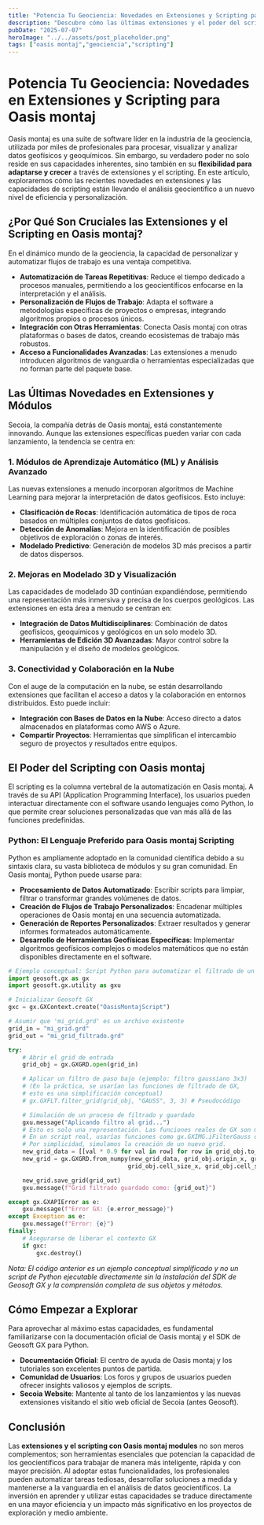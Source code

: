 ```yaml
---
title: "Potencia Tu Geociencia: Novedades en Extensiones y Scripting para Oasis montaj"
description: "Descubre cómo las últimas extensiones y el poder del scripting están transformando el análisis de datos geocientíficos en Oasis montaj, mejorando la eficiencia y la personalización."
pubDate: "2025-07-07"
heroImage: "../../assets/post_placeholder.png"
tags: ["oasis montaj","geociencia","scripting"]
---
```



# Potencia Tu Geociencia: Novedades en Extensiones y Scripting para Oasis montaj

Oasis montaj es una suite de software líder en la industria de la geociencia, utilizada por miles de profesionales para procesar, visualizar y analizar datos geofísicos y geoquímicos. Sin embargo, su verdadero poder no solo reside en sus capacidades inherentes, sino también en su **flexibilidad para adaptarse y crecer** a través de extensiones y el scripting. En este artículo, exploraremos cómo las recientes novedades en extensiones y las capacidades de scripting están llevando el análisis geocientífico a un nuevo nivel de eficiencia y personalización.

## ¿Por Qué Son Cruciales las Extensiones y el Scripting en Oasis montaj?

En el dinámico mundo de la geociencia, la capacidad de personalizar y automatizar flujos de trabajo es una ventaja competitiva.

-   **Automatización de Tareas Repetitivas**: Reduce el tiempo dedicado a procesos manuales, permitiendo a los geocientíficos enfocarse en la interpretación y el análisis.
-   **Personalización de Flujos de Trabajo**: Adapta el software a metodologías específicas de proyectos o empresas, integrando algoritmos propios o procesos únicos.
-   **Integración con Otras Herramientas**: Conecta Oasis montaj con otras plataformas o bases de datos, creando ecosistemas de trabajo más robustos.
-   **Acceso a Funcionalidades Avanzadas**: Las extensiones a menudo introducen algoritmos de vanguardia o herramientas especializadas que no forman parte del paquete base.

## Las Últimas Novedades en Extensiones y Módulos

Secoia, la compañía detrás de Oasis montaj, está constantemente innovando. Aunque las extensiones específicas pueden variar con cada lanzamiento, la tendencia se centra en:

### 1. Módulos de Aprendizaje Automático (ML) y Análisis Avanzado

Las nuevas extensiones a menudo incorporan algoritmos de Machine Learning para mejorar la interpretación de datos geofísicos. Esto incluye:
-   **Clasificación de Rocas**: Identificación automática de tipos de roca basados en múltiples conjuntos de datos geofísicos.
-   **Detección de Anomalías**: Mejora en la identificación de posibles objetivos de exploración o zonas de interés.
-   **Modelado Predictivo**: Generación de modelos 3D más precisos a partir de datos dispersos.

### 2. Mejoras en Modelado 3D y Visualización

Las capacidades de modelado 3D continúan expandiéndose, permitiendo una representación más inmersiva y precisa de los cuerpos geológicos. Las extensiones en esta área a menudo se centran en:
-   **Integración de Datos Multidisciplinares**: Combinación de datos geofísicos, geoquímicos y geológicos en un solo modelo 3D.
-   **Herramientas de Edición 3D Avanzadas**: Mayor control sobre la manipulación y el diseño de modelos geológicos.

### 3. Conectividad y Colaboración en la Nube

Con el auge de la computación en la nube, se están desarrollando extensiones que facilitan el acceso a datos y la colaboración en entornos distribuidos. Esto puede incluir:
-   **Integración con Bases de Datos en la Nube**: Acceso directo a datos almacenados en plataformas como AWS o Azure.
-   **Compartir Proyectos**: Herramientas que simplifican el intercambio seguro de proyectos y resultados entre equipos.

## El Poder del Scripting con Oasis montaj

El scripting es la columna vertebral de la automatización en Oasis montaj. A través de su API (Application Programming Interface), los usuarios pueden interactuar directamente con el software usando lenguajes como Python, lo que permite crear soluciones personalizadas que van más allá de las funciones predefinidas.

### Python: El Lenguaje Preferido para Oasis montaj Scripting

Python es ampliamente adoptado en la comunidad científica debido a su sintaxis clara, su vasta biblioteca de módulos y su gran comunidad. En Oasis montaj, Python puede usarse para:
-   **Procesamiento de Datos Automatizado**: Escribir scripts para limpiar, filtrar o transformar grandes volúmenes de datos.
-   **Creación de Flujos de Trabajo Personalizados**: Encadenar múltiples operaciones de Oasis montaj en una secuencia automatizada.
-   **Generación de Reportes Personalizados**: Extraer resultados y generar informes formateados automáticamente.
-   **Desarrollo de Herramientas Geofísicas Específicas**: Implementar algoritmos geofísicos complejos o modelos matemáticos que no están disponibles directamente en el software.

```python
# Ejemplo conceptual: Script Python para automatizar el filtrado de un grid
import geosoft.gx as gx
import geosoft.gx.utility as gxu

# Inicializar Geosoft GX
gxc = gx.GXContext.create("OasisMontajScript")

# Asumir que 'mi_grid.grd' es un archivo existente
grid_in = "mi_grid.grd"
grid_out = "mi_grid_filtrado.grd"

try:
    # Abrir el grid de entrada
    grid_obj = gx.GXGRD.open(grid_in)

    # Aplicar un filtro de paso bajo (ejemplo: filtro gaussiano 3x3)
    # (En la práctica, se usarían las funciones de filtrado de GX,
    # esto es una simplificación conceptual)
    # gx.GXFLT.filter_grid(grid_obj, "GAUSS", 3, 3) # Pseudocódigo

    # Simulación de un proceso de filtrado y guardado
    gxu.message("Aplicando filtro al grid...")
    # Esto es solo una representación. Las funciones reales de GX son más complejas.
    # En un script real, usarías funciones como gx.GXIMG.iFilterGauss o similar.
    # Por simplicidad, simulamos la creación de un nuevo grid.
    new_grid_data = [[val * 0.9 for val in row] for row in grid_obj.to_numpy().tolist()] # Solo para demostración
    new_grid = gx.GXGRD.from_numpy(new_grid_data, grid_obj.origin_x, grid_obj.origin_y,
                                  grid_obj.cell_size_x, grid_obj.cell_size_y)

    new_grid.save_grid(grid_out)
    gxu.message(f"Grid filtrado guardado como: {grid_out}")

except gx.GXAPIError as e:
    gxu.message(f"Error GX: {e.error_message}")
except Exception as e:
    gxu.message(f"Error: {e}")
finally:
    # Asegurarse de liberar el contexto GX
    if gxc:
        gxc.destroy()
```
*Nota: El código anterior es un ejemplo conceptual simplificado y no un script de Python ejecutable directamente sin la instalación del SDK de Geosoft GX y la comprensión completa de sus objetos y métodos.*

## Cómo Empezar a Explorar

Para aprovechar al máximo estas capacidades, es fundamental familiarizarse con la documentación oficial de Oasis montaj y el SDK de Geosoft GX para Python.
-   **Documentación Oficial**: El centro de ayuda de Oasis montaj y los tutoriales son excelentes puntos de partida.
-   **Comunidad de Usuarios**: Los foros y grupos de usuarios pueden ofrecer insights valiosos y ejemplos de scripts.
-   **Secoia Website**: Mantente al tanto de los lanzamientos y las nuevas extensiones visitando el sitio web oficial de Secoia (antes Geosoft).

## Conclusión

Las **extensiones y el scripting con Oasis montaj modules** no son meros complementos; son herramientas esenciales que potencian la capacidad de los geocientíficos para trabajar de manera más inteligente, rápida y con mayor precisión. Al adoptar estas funcionalidades, los profesionales pueden automatizar tareas tediosas, desarrollar soluciones a medida y mantenerse a la vanguardia en el análisis de datos geocientíficos. La inversión en aprender y utilizar estas capacidades se traduce directamente en una mayor eficiencia y un impacto más significativo en los proyectos de exploración y medio ambiente.

